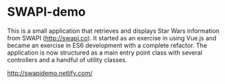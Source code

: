# SWAPI-demo

This is a small application that retrieves and displays Star Wars information from SWAPI (http://swapi.co). It started as an exercise in using Vue.js and became an exercise in ES6 development with a complete refactor. The application is now structured as a main entry point class with several controllers and a handful of utility classes.

http://swapidemo.netlify.com/

